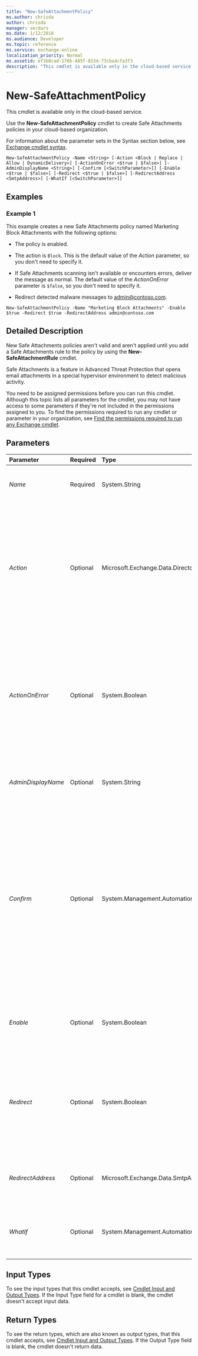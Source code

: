 ```yaml
---
title: "New-SafeAttachmentPolicy"
ms.author: chrisda
author: chrisda
manager: serdars
ms.date: 1/12/2018
ms.audience: Developer
ms.topic: reference
ms.service: exchange-online
localization_priority: Normal
ms.assetid: ef3b8cad-176b-485f-833d-73cba4cfa3f3
description: "This cmdlet is available only in the cloud-based service."
---
```


# New-SafeAttachmentPolicy

This cmdlet is available only in the cloud-based service. 
  
Use the **New-SafeAttachmentPolicy** cmdlet to create Safe Attachments policies in your cloud-based organization.
  
For information about the parameter sets in the Syntax section below, see [Exchange cmdlet syntax](https://technet.microsoft.com/library/bb123552.aspx). 
  
```
New-SafeAttachmentPolicy -Name <String> [-Action <Block | Replace | Allow | DynamicDelivery>] [-ActionOnError <$true | $false>] [-AdminDisplayName <String>] [-Confirm [<SwitchParameter>]] [-Enable <$true | $false>] [-Redirect <$true | $false>] [-RedirectAddress <SmtpAddress>] [-WhatIf [<SwitchParameter>]]

```

## Examples
<a name="Examples"> </a>

### Example 1

This example creates a new Safe Attachments policy named Marketing Block Attachments with the following options:
  
- The policy is enabled.
    
- The action is  `Block`. This is the default value of the  _Action_ parameter, so you don't need to specify it.
    
- If Safe Attachments scanning isn't available or encounters errors, deliver the message as normal. The default value of the  _ActionOnError_ parameter is `$false`, so you don't need to specify it.
    
- Redirect detected malware messages to admin@contoso.com.
    
```
New-SafeAttachmentPolicy -Name "Marketing Block Attachments" -Enable $true -Redirect $true -RedirectAddress admin@contoso.com
```

## Detailed Description
<a name="DetailedDescription"> </a>

New Safe Attachments policies aren't valid and aren't applied until you add a Safe Attachments rule to the policy by using the **New-SafeAttachmentRule** cmdlet.
  
Safe Attachments is a feature in Advanced Threat Protection that opens email attachments in a special hypervisor environment to detect malicious activity. 
  
You need to be assigned permissions before you can run this cmdlet. Although this topic lists all parameters for the cmdlet, you may not have access to some parameters if they're not included in the permissions assigned to you. To find the permissions required to run any cmdlet or parameter in your organization, see [Find the permissions required to run any Exchange cmdlet](https://technet.microsoft.com/library/mt432940.aspx). 
  
## Parameters
<a name="DetailedDescription"> </a>

|**Parameter**|**Required**|**Type**|**Description**|
|:-----|:-----|:-----|:-----|
| _Name_ <br/> |Required  <br/> |System.String  <br/> |The  _Name_ parameter specifies a unique name for the Safe Attachments policy. If the value contains spaces, enclose the value in quotation marks ("). <br/> |
| _Action_ <br/> |Optional  <br/> |Microsoft.Exchange.Data.Directory.SystemConfiguration.SafeAttachmentAction  <br/> | The _Action_parameter specifies the action for the Safe Attachments policy. Valid values are:  <br/>  `Allow`: Deliver the email message, including the malware attachment.  <br/>  `Block`: Block the email message that contains the malware attachment. This is the default value.  <br/>  `Replace`: Deliver the email message, but remove the malware attachment and replace it with warning text.  <br/>  The results of all actions are available in message trace. <br/> |
| _ActionOnError_ <br/> |Optional  <br/> |System.Boolean  <br/> | The _ActionOnError_ parameter specifies the error handling option for Safe Attachments scanning (what to do if scanning times out or an error occurs). Valid values are: <br/>  `$true`: The action specified by the  _Action_ parameter is applied to messages even when the attachments aren't successfully scanned. <br/>  `$false`: The action specified by the  _Action_ parameter isn't applied to messages when the attachments aren't successfully scanned. This is the default value. <br/> |
| _AdminDisplayName_ <br/> |Optional  <br/> |System.String  <br/> |The  _AdminDisplayName_parameter specifies a description for the policy. If the value contains spaces, enclose the value in quotation marks (").  <br/> |
| _Confirm_ <br/> |Optional  <br/> |System.Management.Automation.SwitchParameter  <br/> | The _Confirm_ switch specifies whether to show or hide the confirmation prompt. How this switch affects the cmdlet depends on if the cmdlet requires confirmation before proceeding. <br/>  Destructive cmdlets (for example, **Remove-\*** cmdlets) have a built-in pause that forces you to acknowledge the command before proceeding. For these cmdlets, you can skip the confirmation prompt by using this exact syntax: `-Confirm:$false`.  <br/>  Most other cmdlets (for example, **New-\*** and **Set-\*** cmdlets) don't have a built-in pause. For these cmdlets, specifying the _Confirm_ switch without a value introduces a pause that forces you acknowledge the command before proceeding. <br/> |
| _Enable_ <br/> |Optional  <br/> |System.Boolean  <br/> | This parameter specifies whether the rule or policy is enabled. Valid values are: <br/>  `$true`: The rule or policy is enabled.  <br/>  `$false`: The rule or policy is disabled.  <br/>  The default value is `$false`.  <br/> |
| _Redirect_ <br/> |Optional  <br/> |System.Boolean  <br/> | The _Redirect_ parameter specifies whether to send detected malware attachments to another email address. Valid values are: <br/>  `$true`: Malware attachments are sent to the email address specified by the  _RedirectAddress_ parameter. <br/>  `$false`: Malware attachments aren't sent to another email address. This is the default value.  <br/> |
| _RedirectAddress_ <br/> |Optional  <br/> |Microsoft.Exchange.Data.SmtpAddress  <br/> |The  _RedirectAddress_parameter specifies the email address where detected malware attachments are sent when the  _Redirect_ parameter is set to the value `$true`.  <br/> |
| _WhatIf_ <br/> |Optional  <br/> |System.Management.Automation.SwitchParameter  <br/> |The  _WhatIf_ switch simulates the actions of the command. You can use this switch to view the changes that would occur without actually applying those changes. You don't need to specify a value with this switch. <br/> |
   
## Input Types
<a name="InputTypes"> </a>

To see the input types that this cmdlet accepts, see [Cmdlet Input and Output Types](http://go.microsoft.com/fwlink/p/?linkId=616387). If the Input Type field for a cmdlet is blank, the cmdlet doesn't accept input data. 
  
## Return Types
<a name="ReturnTypes"> </a>

To see the return types, which are also known as output types, that this cmdlet accepts, see [Cmdlet Input and Output Types](http://go.microsoft.com/fwlink/p/?linkId=616387). If the Output Type field is blank, the cmdlet doesn't return data. 
  

